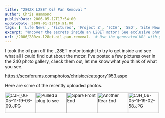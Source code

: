 ```yaml
---
title: "280ZX L28ET Oil Pan Removal "
author: Chris Hammond
publishDate: 2006-05-12T17:54:00
updateDate: 2008-01-23T16:51:00
tags: [ 'Life News', 'Pictures', 'Project Z', 'SCCA', 'SEO', 'Site News', 'Technology' ]
excerpt: "Uncover the secrets inside an L28ET motor! See exclusive photos in the 240 photo gallery. Take a peek at what lies beneath the oil pan."
url: /2006/280zx-l28et-oil-pan-removal-  # Use the generated URL with year
---
```

<P>I took the oil pan off the L28ET motor tonight to try to get inside and see what all I could find out about the motor. I've posted&nbsp;a few pictures over in the 240 photo gallery, check them out, let me know what you think of what you see.</P> <P><A href="https://solo2.org/linkthru.aspx?url=http%3a%2f%2fsccaforums.com%2fphotos%2fchristoc%2fcategory1053.aspx" target=CSExternal>https://sccaforums.com/photos/christoc/category1053.aspx</A></P> <P>Here are some of the recently uploaded photos.</P> <DIV class=GalleryGalleryImage><A href="https://solo2.org/linkthru.aspx?url=http%3a%2f%2fsccaforums.com%2fphotos%2fchristoc%2fpicture191756.aspx" target=CSExternal><IMG id=_ctl0__ctl1_bcr__ctl0___GalleryRepeater__ctl1_PictureRepeater__ctl1_GalleryImage_SmallThumb191756 height=67 alt=CJH_06-05-11-19-03-09.JPG src="https://sccaforums.com/photos/christoc/images/191756/thumb.aspx" width=100 border=0></A><A href="https://solo2.org/linkthru.aspx?url=http%3a%2f%2fsccaforums.com%2fphotos%2fchristoc%2fpicture191760.aspx" target=CSExternal><IMG id=_ctl0__ctl1_bcr__ctl0___GalleryRepeater__ctl1_PictureRepeater__ctl2_GalleryImage_SmallThumb191760 height=67 alt="Pulled a plug to see" src="https://sccaforums.com/photos/christoc/images/191760/thumb.aspx" width=100 border=0></A><A href="https://solo2.org/linkthru.aspx?url=http%3a%2f%2fsccaforums.com%2fphotos%2fchristoc%2fpicture191759.aspx" target=CSExternal><IMG id=_ctl0__ctl1_bcr__ctl0___GalleryRepeater__ctl1_PictureRepeater__ctl3_GalleryImage_SmallThumb191759 height=67 alt="Spare Front End" src="https://sccaforums.com/photos/christoc/images/191759/thumb.aspx" width=100 border=0></A><A href="https://solo2.org/linkthru.aspx?url=http%3a%2f%2fsccaforums.com%2fphotos%2fchristoc%2fpicture191758.aspx" target=CSExternal><IMG id=_ctl0__ctl1_bcr__ctl0___GalleryRepeater__ctl1_PictureRepeater__ctl4_GalleryImage_SmallThumb191758 height=67 alt="Another Rear End" src="https://sccaforums.com/photos/christoc/images/191758/thumb.aspx" width=100 border=0></A><A href="https://solo2.org/linkthru.aspx?url=http%3a%2f%2fsccaforums.com%2fphotos%2fchristoc%2fpicture191755.aspx" target=CSExternal><IMG id=_ctl0__ctl1_bcr__ctl0___GalleryRepeater__ctl1_PictureRepeater__ctl5_GalleryImage_SmallThumb191755 height=67 alt=CJH_06-05-11-19-02-58.JPG src="https://sccaforums.com/photos/christoc/images/191755/thumb.aspx" width=100 border=0></A></DIV>


